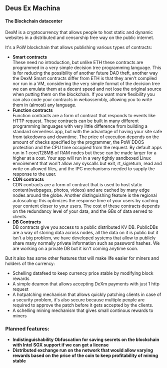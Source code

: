 ## Deus Ex Machina
#### The Blockchain datacenter
DexM is a cryptocurrency that allows people to host static and dynamic websites in a distributed and censorship free way on the public
internet.

It's a PoW blockchain that allows publishing various types of contracts:
- **Smart contracts**   
These need no introduction, but unlike ETH these contracts are programmed in a very simple decision tree
programming language. This is for reducing the possibility of another future DAO theft, another way the DexM Smart
contracts differ from ETH is that they aren't compiled nor run in a VM, considering the very simple format of the decision
tree we can emulate them at a decent speed and not lose the original source when putting them on the blockchain.
If you want more flexibility you can also code your contracts in webassembly, allowing you to write them in (almost) any language.
- **Function contracts**   
Function contracts are a form of contract that responds to events like HTTP request. These contracts can be built in many
different programming languages with very little difference from building a standard serverless app, but with the advantage 
of having your site safe from takedowns and downtime. The price of execution depends on the amount of checks specified by the 
programmer, the PoW DDOS protection and the CPU time occupied from the request. By default apps run in 1 core/128MB of RAM nodes
but these can be made larger for a higher at a cost. Your app will run in a very tightly sandboxed Linux envoirement that won't allow any
syscalls but exit, rt_sigreturn, read and write on allowed files, and the IPC mechanisms needed to supply the response to the user.
- **CDN contracts**   
CDN contracts are a form of contract that is used to host static content(webpages, photos, videos) and are cached by many edge nodes around the globe.
Another distinguishing feature is the regional autoscaling: this optimizes the response time of your users by caching your content closer to 
your users. The cost of these contracts depends on the redundancy level of your data, and the GBs of data served to clients.
- **DB Contracts**   
DB contracts give you access to a public distributed KV DB. PublicDBs are a way of storing data across nodes, all the data on it is public but it isn't 
a big problem, we have developed systems that allow to publicly share many normally private information such as password hashes. We are working on a private
DB but it isn't coming anytime soon.

But it also has some other features that will make life easier for miners and holders of the currency:
- Schelling datafeed to keep currency price stable by modifying block rewards    
- A simple deamon that allows accepting DeXm payments with just 1 http request     
- A hotpatching mechanism that allows quickly patching clients in case of a security problem, it's also secure because multiple people are required to approve
 the patch before it gets accepted by the clients.    
- A schelling mining mechanism that gives small continous rewards to miners

### Planned features:
- **Indistinguishability Obfuscation for saving secrets on the blockchain with Intel SGX support if we can get a license**
- **Distributed exchange run on the network that would allow varying rewards based on the price of the coin to keep profitability of mining stable**
